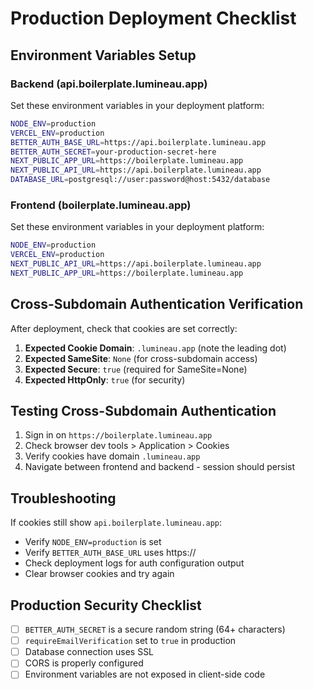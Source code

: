 # Production Deployment Checklist

## Environment Variables Setup

### Backend (api.boilerplate.lumineau.app)
Set these environment variables in your deployment platform:

```bash
NODE_ENV=production
VERCEL_ENV=production
BETTER_AUTH_BASE_URL=https://api.boilerplate.lumineau.app
BETTER_AUTH_SECRET=your-production-secret-here
NEXT_PUBLIC_APP_URL=https://boilerplate.lumineau.app
NEXT_PUBLIC_API_URL=https://api.boilerplate.lumineau.app
DATABASE_URL=postgresql://user:password@host:5432/database
```

### Frontend (boilerplate.lumineau.app)
Set these environment variables in your deployment platform:

```bash
NODE_ENV=production
VERCEL_ENV=production
NEXT_PUBLIC_API_URL=https://api.boilerplate.lumineau.app
NEXT_PUBLIC_APP_URL=https://boilerplate.lumineau.app
```

## Cross-Subdomain Authentication Verification

After deployment, check that cookies are set correctly:

1. **Expected Cookie Domain**: `.lumineau.app` (note the leading dot)
2. **Expected SameSite**: `None` (for cross-subdomain access)
3. **Expected Secure**: `true` (required for SameSite=None)
4. **Expected HttpOnly**: `true` (for security)

## Testing Cross-Subdomain Authentication

1. Sign in on `https://boilerplate.lumineau.app`
2. Check browser dev tools > Application > Cookies
3. Verify cookies have domain `.lumineau.app`
4. Navigate between frontend and backend - session should persist

## Troubleshooting

If cookies still show `api.boilerplate.lumineau.app`:
- Verify `NODE_ENV=production` is set
- Verify `BETTER_AUTH_BASE_URL` uses https://
- Check deployment logs for auth configuration output
- Clear browser cookies and try again

## Production Security Checklist

- [ ] `BETTER_AUTH_SECRET` is a secure random string (64+ characters)
- [ ] `requireEmailVerification` set to `true` in production
- [ ] Database connection uses SSL
- [ ] CORS is properly configured
- [ ] Environment variables are not exposed in client-side code